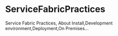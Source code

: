 # ServiceFabricPractices
Service Fabric Practices, About Install,Development environment,Deployment,On Premises...
